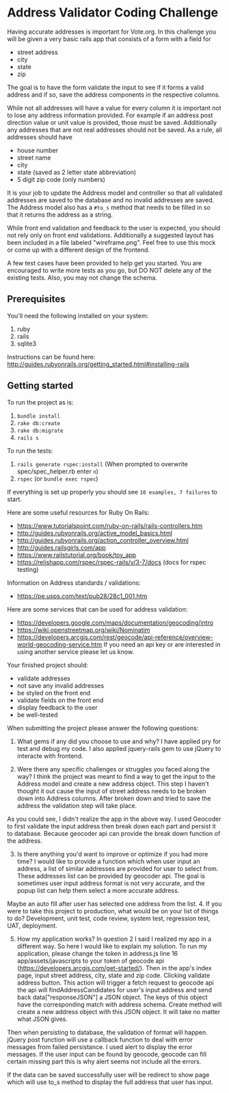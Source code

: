 # Address Validator Coding Challenge

Having accurate addresses is important for Vote.org. In this challenge you will be given a 
very basic rails app that consists of a form with a field for 
- street address 
- city
- state 
- zip

The goal is to have the form validate the input to see if it forms a valid address
and if so, save the address components in the respective columns.

While not all addresses will have a value for every column it is important not to lose any
address information provided. For example if an address post direction value or unit value
is provided, those must be saved. Additionally any addresses that are not real addresses 
should not be saved. As a rule, all addresses should have
 - house number
 - street name 
 - city 
 - state (saved as 2 letter state abbreviation)
 - 5 digit zip code (only numbers) 

It is your job to update the Address model and controller so that all validated 
addresses are saved to the database and no invalid addresses are saved. The Address model
also has a `#to_s` method that needs to be filled in so that it returns the address as 
a string. 
 
While front end validation and feedback to the user is expected, you should not rely only on 
front end validations. Additionally a suggested layout has been included in a file labeled 
"wireframe.png". Feel free to use this mock or come up with a different design of the frontend. 

A few test cases have been provided to help get you started. You are encouraged to write more
tests as you go, but DO NOT delete any of the existing tests. Also, you may not change the
schema.

## Prerequisites

You'll need the following installed on your system:
1. ruby
2. rails
3. sqlite3

Instructions can be found here: http://guides.rubyonrails.org/getting_started.html#installing-rails

## Getting started

To run the project as is:
1. `bundle install`
2. `rake db:create`
3. `rake db:migrate`
4. `rails s`

To run the tests:
1. `rails generate rspec:install`
  (When prompted to overwrite spec/spec_helper.rb enter `n`)
2. `rspec` (or `bundle exec rspec`)

If everything is set up properly you should see `10 examples, 7 failures` to start. 
 
Here are some useful resources for Ruby On Rails:
- https://www.tutorialspoint.com/ruby-on-rails/rails-controllers.htm
- http://guides.rubyonrails.org/active_model_basics.html
- http://guides.rubyonrails.org/action_controller_overview.html
- http://guides.railsgirls.com/app
- https://www.railstutorial.org/book/toy_app
- https://relishapp.com/rspec/rspec-rails/v/3-7/docs (docs for rspec testing)

Information on Address standards / validations:
- https://pe.usps.com/text/pub28/28c1_001.htm

Here are some services that can be used for address validation:
- https://developers.google.com/maps/documentation/geocoding/intro
- https://wiki.openstreetmap.org/wiki/Nominatim
- https://developers.arcgis.com/rest/geocode/api-reference/overview-world-geocoding-service.htm
If you need an api key or are interested in using another service please let us know.

Your finished project should:
- validate addresses
- not save any invalid addresses
- be styled on the front end
- validate fields on the front end
- display feedback to the user
- be well-tested

When submitting the project please answer the following questions:
 1. What gems if any did you choose to use and why?
 I have applied pry for test and debug my code. I also applied jquery-rails gem to use jQuery to interacte with frontend.

 2. Were there any specific challenges or struggles you faced along the way?
 I think the project was meant to find a way to get the input to the Address model and create a new address object. This step I haven't 
thought it out cause the input of street address needs to be broken down into Address columns. After broken down and tried to save the address
the validation step will take place. 

As you could see, I didn't realize the app in the above way. I used Geocoder to first validate the input address then break down each part and 
persist it to database. Because geocoder api can provide the break down function of the address.

 3. Is there anything you'd want to improve or optimize if you had more time?
I would like to provide a function which when user input an address, a list of similar addresses are provided for user to select from. These
addresses list can be provided by geocoder api. The goal is sometimes user input address format is not very accurate, and the popup list can 
help them select a more accurate address.  

Maybe an auto fill after user has selected one address from the list.
 4. If you were to take this project to production, what would be on your list of things to do?
Development, unit test, code review, system test, regression test, UAT, deployment.

 5. How my application works?
In question 2 I said I realized my app in a different way. So here I would like to explain my solution. To run my application, please change the 
token in address.js line 16 app/assets/javascripts to your token of geocode api (https://developers.arcgis.com/get-started/). Then in the app's index
page, input street address, city, state and zip code. Clicking validate address button. This action will trigger a fetch request to geocode api
the api will findAddressCandidates for user's input address and send back data["responseJSON"] a JSON object. The keys of this object have the 
corresponding match with address schema. Create method will create a new address object with this JSON object. It will take no matter what JSON gives.

Then when persisting to database, the validation of format will happen. jQuery post function will use a callback function to deal with error 
messages from failed persistance. I used alert to display the error messages. If the user input can be found by geocode, geocode can fill 
certain missing part this is why alert seems not include all the errors.

If the data can be saved successfully user will be redirect to show page which will use to_s method to display the full address that user has input.








